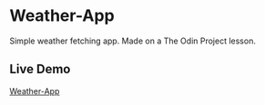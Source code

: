 # Weather-App
Simple weather fetching app. Made on a The Odin Project lesson.
## Live Demo
[Weather-App](https://lyarc79.github.io/Weather-App/)
